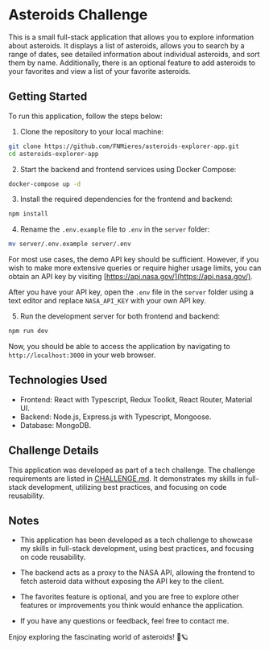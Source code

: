 # Asteroids Challenge

This is a small full-stack application that allows you to explore information about asteroids. It displays a list of asteroids, allows you to search by a range of dates, see detailed information about individual asteroids, and sort them by name. Additionally, there is an optional feature to add asteroids to your favorites and view a list of your favorite asteroids.

## Getting Started

To run this application, follow the steps below:

1. Clone the repository to your local machine:

```bash
git clone https://github.com/FNMieres/asteroids-explorer-app.git
cd asteroids-explorer-app
```

2. Start the backend and frontend services using Docker Compose:

```bash
docker-compose up -d
```

3. Install the required dependencies for the frontend and backend:

```bash
npm install
```

4. Rename the `.env.example` file to `.env` in the `server` folder:

```bash
mv server/.env.example server/.env
```

For most use cases, the demo API key should be sufficient. However, if you wish to make more extensive queries or require higher usage limits, 
you can obtain an API key by visiting [https://api.nasa.gov/](https://api.nasa.gov/).

After you have your API key, open the `.env` file in the `server` folder using a text editor and replace `NASA_API_KEY` with your own API key.

5. Run the development server for both frontend and backend:

```bash
npm run dev
```

Now, you should be able to access the application by navigating to `http://localhost:3000` in your web browser.

## Technologies Used

- Frontend: React with Typescript, Redux Toolkit, React Router, Material UI.
- Backend: Node.js, Express.js with Typescript, Mongoose.
- Database: MongoDB.

## Challenge Details

This application was developed as part of a tech challenge. The challenge requirements are listed in [CHALLENGE.md](CHALLENGE.md). It demonstrates my skills in full-stack development, utilizing best practices, and focusing on code reusability.

## Notes

- This application has been developed as a tech challenge to showcase my skills in full-stack development, using best practices, and focusing on code reusability.

- The backend acts as a proxy to the NASA API, allowing the frontend to fetch asteroid data without exposing the API key to the client.

- The favorites feature is optional, and you are free to explore other features or improvements you think would enhance the application.

- If you have any questions or feedback, feel free to contact me.

Enjoy exploring the fascinating world of asteroids! 🚀🪐
